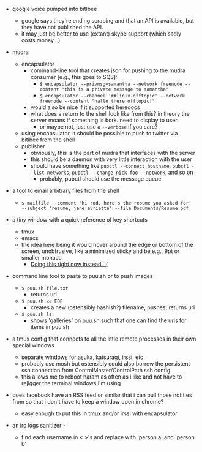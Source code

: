 * google voice pumped into bitlbee
	* google says they're ending scraping and that an API is available, but they have not published the API.
	* it may just be better to use (extant) skype support (which sadly costs money...)

* mudra
	* encapsulator
		* command-line tool that creates json for pushing to the mudra consumer [e.g., this goes to SQS]:
			* `$ encapsulator --privmsg=samantha --network freenode --content "this is a private message to samantha"`
			* `$ encapsulator --channel '##linux-offtopic' --network freenode --content "hallo there offtopic!"`
		* would also be nice if it supported heredocs
		* what does a return to the shell look like from this? in theory the server moans if something is bork. need to display to user.
			* or maybe not, just use a `--verbose` if you care?
	* using encapsulator, it should be possible to push to twitter via bitlbee from the shell
	* publisher
		* obviously, this is the part of mudra that interfaces with the server
		* this should be a daemon with very little interaction with the user
		* should have something like `pubctl --connect hostname`, `pubctl --list-networks`, `pubctl --change-nick foo --network`, and so on
			* probably, pubctl should use the message queue

* a tool to email arbitrary files from the shell
	* `$ mailfile --comment 'hi rod, here's the resume you asked for' --subject 'resume, jane avriette' --file Documents/Resume.pdf`

* a tiny window with a quick reference of key shortcuts
	* tmux
	* emacs
	* the idea here being it would hover around the edge or bottom of the screen, unobtrusive, like a minimized sticky and be e.g., 9pt or smaller monaco
		* [Doing this right now instead. :(](http://puu.sh/5V6wt.png)

* command line tool to paste to puu.sh or to push images
	* `$ puu.sh file.txt`
		* returns uri
	* `$ puu.sh << EOF`
		* creates a new (ostensibly hashish?) filename, pushes, returns uri
	* `$ puu.sh ls`
		* shows 'galleries' on puu.sh such that one can find the uris for items in puu.sh

* a tmux config that connects to all the little remote processes in their own special windows
	* separate windows for asuka, katsuragi, irssi, etc
	* probably use mosh but ostensibly could also borrow the persistent ssh connection from ControlMaster/ControlPath ssh config
	* this allows me to reboot haram as often as i like and not have to rejigger the terminal windows i'm using

* does facebook have an RSS feed or similar that i can pull those notifies from so that i don't have to keep a window open in chrome?
	* easy enough to put this in tmux and/or irssi with encapsulator

* an irc logs sanitizer -
	* find each username in < >'s and replace with 'person a' and 'person b'
